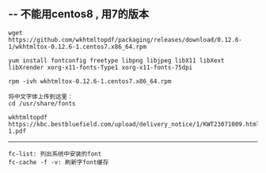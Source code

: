 -- 不能用centos8 , 用7的版本
------------------------------------------------------------------------------------------------------------------------------------
```
wget https://github.com/wkhtmltopdf/packaging/releases/download/0.12.6-1/wkhtmltox-0.12.6-1.centos7.x86_64.rpm

yum install fontconfig freetype libpng libjpeg libX11 libXext libXrender xorg-x11-fonts-Type1 xorg-x11-fonts-75dpi

rpm -ivh wkhtmltox-0.12.6-1.centos7.x86_64.rpm

将中文字体上传到这里：
cd /usr/share/fonts

wkhtmltopdf https://kbc.bestbluefield.com/upload/delivery_notice/1/KWT23071009.html 1.pdf
```
------------------------------------------------------------------------------------------------------------------------------------
```
fc-list: 列出系统中安装的font
fc-cache -f -v: 刷新字font缓存
```
